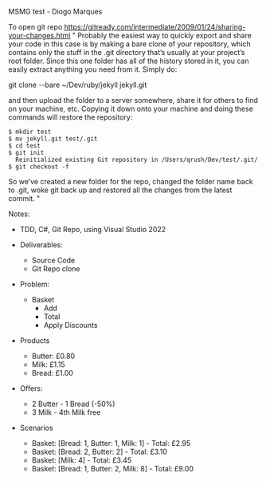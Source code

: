 ﻿
MSMG test - Diogo Marques

To open git repo
https://gitready.com/intermediate/2009/01/24/sharing-your-changes.html
"
Probably the easiest way to quickly export and share your code in this case is by making a bare clone of your repository, which contains only the stuff in the .git directory that’s usually at your project’s root folder. Since this one folder has all of the history stored in it, you can easily extract anything you need from it. Simply do:

git clone --bare ~/Dev/ruby/jekyll jekyll.git

and then upload the folder to a server somewhere, share it for others to find on your machine, etc. Copying it down onto your machine and doing these commands will restore the repository:
```
$ mkdir test
$ mv jekyll.git test/.git
$ cd test
$ git init
  Reinitialized existing Git repository in /Users/qrush/Dev/test/.git/
$ git checkout -f
```
So we’ve created a new folder for the repo, changed the folder name back to .git, woke git back up and restored all the changes from the latest commit.
"

Notes:

- TDD, C#, Git Repo, using Visual Studio 2022

- Deliverables:
  * Source Code
  * Git Repo clone

- Problem:
  * Basket
    + Add
    + Total
    + Apply Discounts
 
- Products
  * Butter: £0.80
  * Milk: £1.15
  * Bread: £1.00

- Offers:
  * 2 Butter - 1 Bread (-50%)
  * 3 Milk - 4th Milk free

- Scenarios
  * Basket: [Bread: 1, Butter: 1, Milk: 1] - Total: £2.95
  * Basket: [Bread: 2, Butter: 2] - Total: £3.10
  * Basket: [Milk: 4] - Total: £3.45
  * Basket: [Bread: 1, Butter: 2, Milk: 8] - Total: £9.00
  